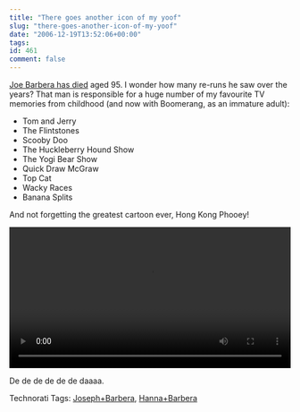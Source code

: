 ```yaml
---
title: "There goes another icon of my yoof"
slug: "there-goes-another-icon-of-my-yoof"
date: "2006-12-19T13:52:06+00:00"
tags:
id: 461
comment: false
---
```


[Joe Barbera has died](http://news.bbc.co.uk/2/hi/entertainment/6191999.stm) aged 95. I wonder how many re-runs he saw over the years? That man is responsible for a huge number of my favourite TV memories from childhood (and now with Boomerang, as an immature adult):

*   Tom and Jerry
*   The Flintstones
*   Scooby Doo
*   The Huckleberry Hound Show
*   The Yogi Bear Show
*   Quick Draw McGraw
*   Top Cat
*   Wacky Races
*   Banana Splits

And not forgetting the greatest cartoon ever, Hong Kong Phooey!


<video width=100% controls autoplay>
    <source src="/images/2021/02/HKP.mp4" type="video/mp4">
    Your browser does not support the video tag.  
</video>


De de de de de de daaaa.

<span class="technoratitag">Technorati Tags: [Joseph+Barbera](http://www.technorati.com/tags/Joseph+Barbera), [Hanna+Barbera](http://www.technorati.com/tags/Hanna+Barbera)</span>
